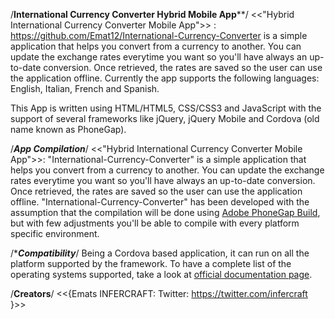 /**************International Currency Converter Hybrid Mobile App****************/
<<"Hybrid International Currency Converter Mobile App">> : <https://github.com/Emat12/International-Currency-Converter> is a simple application that helps you convert from a currency to another. You can update the exchange rates everytime you want so you'll have always an up-to-date conversion. Once retrieved, the rates are saved so the user can use the application offline. Currently the app supports the following languages: English, Italian, French and Spanish.

This App is written using HTML/HTML5, CSS/CSS3 and JavaScript with the support of several frameworks like jQuery, jQuery Mobile and Cordova (old name known as PhoneGap).

/*****App Compilation*****/
<<"Hybrid International Currency Converter Mobile App">>: "International-Currency-Converter" is a simple application that helps you convert from a currency to another. You can update the exchange rates everytime you want so you'll have always an up-to-date conversion. Once retrieved, the rates are saved so the user can use the application offline.
"International-Currency-Converter" has been developed with the assumption that the compilation will be done using [Adobe PhoneGap Build](http://build.phonegap.com/), but with few adjustments you'll be able to compile with every platform specific environment.

/****Compatibility***/
Being a Cordova based application, it can run on all the platform supported by the framework. To have a complete list of the operating systems supported, take a look at [official documentation page](http://phonegap.com/about/feature).

/**Creators**/
<<{Emats INFERCRAFT: Twitter: https://twitter.com/infercraft }>>